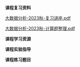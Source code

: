 <!-- tabs:start -->
**课程复习资料**

[大数据分析-2023秋-复习讲座.pdf](https://raw.gitmirror.com/HIT-OpenCS/CS_Courses/main/数据科学与大数据技术/大数据分析/课程复习资料/大数据分析-2023秋-复习讲座.pdf)

[大数据分析-2023秋-计算题整理.pdf](https://raw.gitmirror.com/HIT-OpenCS/CS_Courses/main/数据科学与大数据技术/大数据分析/课程复习资料/大数据分析-2023秋-计算题整理.pdf)

**课程学习资源**

**课程实验指导**

**课程练习题目**

<!-- tabs:end -->